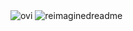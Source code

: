 <img src="https://github-readme-stats.vercel.app/api/top-langs?username=SimoneGuido04&show_icons=true&locale=en&layout=compact&theme=chartreuse-dark" alt="ovi" />
<img src="https://myreadme.vercel.app/api/embed/SimoneGuido04?panels=userstatistics,toprepositories,toplanguages,commitgraph" alt="reimaginedreadme" />
<!--
**SimoneGuido04/SimoneGuido04** is a ✨ _special_ ✨ repository because its `README.md` (this file) appears on your GitHub profile.

Here are some ideas to get you started:

- 🔭 I’m currently working on ...
- 🌱 I’m currently learning ...
- 👯 I’m looking to collaborate on ...
- 🤔 I’m looking for help with ...
- 💬 Ask me about ...
- 📫 How to reach me: ...
- 😄 Pronouns: ...
- ⚡ Fun fact: ...
-->
